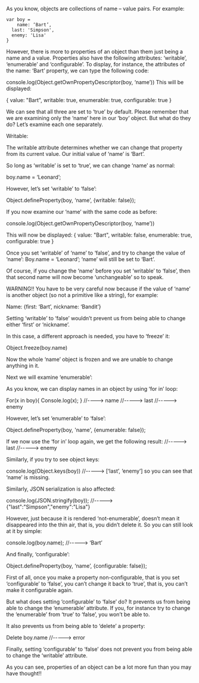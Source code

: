As you know, objects are collections of name – value pairs. For example:
```
var boy = 
	name: ‘Bart’,
  last: 'Simpson',
  enemy: 'Lisa'
}
```
However, there is more to properties of an object than them just being a name and a value. Properties also have the following
attributes: ‘writable’, ‘enumerable’ and ‘configurable’. To display, for instance, the attributes of the name: ‘Bart’ property,
we can type the following code:

console.log(Object.getOwnPropertyDescriptor(boy, ‘name’))
This will be displayed:

{
value:	"Bart",
writable:	true,
enumerable:	true,
configurable:	true
}

We can see that all three are set to ‘true’ by default. Please remember that we are examining only the ‘name’ here in our ‘boy’ object.
But what do they do? Let’s examine each one separately.

Writable:

The writable attribute determines whether we can change that property from its current value. Our initial value of ‘name’ is ‘Bart’.

So long as ‘writable’ is set to ‘true’, we can change ‘name’ as normal:

boy.name = ‘Leonard’;

However, let’s set ‘writable’ to ‘false’:

Object.defineProperty(boy, ‘name’, {writable: false});

If you now examine our ‘name’ with the same code as before:

console.log(Object.getOwnPropertyDescriptor(boy, ‘name’))

This will now be displayed:
{
value:	"Bart",
writable:	false,
enumerable:	true,
configurable:	true
}

Once you set ‘writable’ of ‘name’ to ‘false’, and try to change the value of ‘name’:
Boy.name = ‘Leonard’;
‘name’ will still be set to ‘Bart’.

Of course, if you change the ‘name’ before you set ‘writable’ to ‘false’, then that second name will now become ‘unchangeable’ so to
speak.

WARNING!! You have to be very careful now because if the value of ‘name’ is another object (so not a primitive like a string), for
example: 

Name: {first: ‘Bart’, nickname: ‘Bandit’}

Setting ‘writable’ to ‘false’ wouldn’t prevent us from being able to change either ‘first’ or ‘nickname’.

In this case, a different approach is needed, you have to ‘freeze’ it:

Object.freeze(boy.name)

Now the whole ‘name’ object is frozen and we are unable to change anything in it.

Next we will examine ‘enumerable’:

As you know, we can display names in an object by using ‘for in’ loop: 

For(x in boy){
Console.log(x);
} //----> name
 //-----> last
 //-----> enemy

However, let’s set ‘enumerable’ to ‘false’:

Object.defineProperty(boy, 'name', {enumerable: false});

If we now use the ‘for in’ loop again, we get the following result:
//-----> last
//-----> enemy

Similarly, if you try to see object keys:

console.log(Object.keys(boy)) //-----> [‘last’, ‘enemy’] so you can see that ‘name’ is missing.

Similarly, JSON serialization is also affected:

console.log(JSON.stringify(boy)); //----->{"last":"Simpson","enemy":"Lisa"}

However, just because it is rendered ‘not-enumerable’, doesn’t mean it disappeared into the thin air, that is, you didn’t delete it.
So you can still look at it by simple:

console.log(boy.name); //-----> ‘Bart’

And finally, ‘configurable’:

Object.defineProperty(boy, ‘name’, {configurable: false});

First of all, once you make a property non-configurable, that is you set ‘configurable’ to ‘false’, you can’t change it back to ‘true’,
that is, you can’t make it configurable again.

But what does setting ‘configurable’ to ‘false’ do?
It prevents us from being able to change the ‘enumerable’ attribute. If you, for instance try to change the ‘enumerable’ from ‘true’
to ‘false’, you won’t be able to. 

It also prevents us from being able to ‘delete’ a property:

Delete boy.name //-----> error

Finally, setting ‘configurable’ to ‘false’ does not prevent you from being able to change the ‘writable’ attribute.

As you can see, properties of an object can be a lot more fun than you may have thought!!
